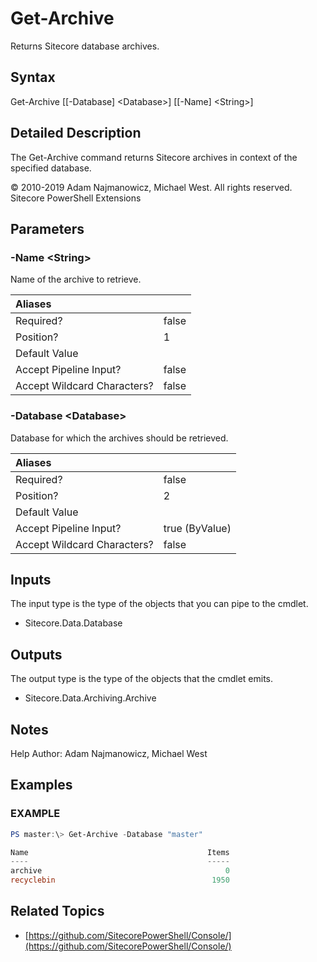 # Get-Archive

Returns Sitecore database archives.

## Syntax

Get-Archive \[\[-Database\] &lt;Database&gt;\] \[\[-Name\] &lt;String&gt;\]

## Detailed Description

The Get-Archive command returns Sitecore archives in context of the specified database.

© 2010-2019 Adam Najmanowicz, Michael West. All rights reserved. Sitecore PowerShell Extensions

## Parameters

### -Name  &lt;String&gt;

Name of the archive to retrieve.

| Aliases |  |
| :--- | :--- |
| Required? | false |
| Position? | 1 |
| Default Value |  |
| Accept Pipeline Input? | false |
| Accept Wildcard Characters? | false |

### -Database  &lt;Database&gt;

Database for which the archives should be retrieved.

| Aliases |  |
| :--- | :--- |
| Required? | false |
| Position? | 2 |
| Default Value |  |
| Accept Pipeline Input? | true \(ByValue\) |
| Accept Wildcard Characters? | false |

## Inputs

The input type is the type of the objects that you can pipe to the cmdlet.

* Sitecore.Data.Database 

## Outputs

The output type is the type of the objects that the cmdlet emits.

* Sitecore.Data.Archiving.Archive 

## Notes

Help Author: Adam Najmanowicz, Michael West

## Examples

### EXAMPLE

```powershell
PS master:\> Get-Archive -Database "master"

Name                                        Items
----                                        -----
archive                                         0
recyclebin                                   1950
```

## Related Topics

* [https://github.com/SitecorePowerShell/Console/](https://github.com/SitecorePowerShell/Console/) 

